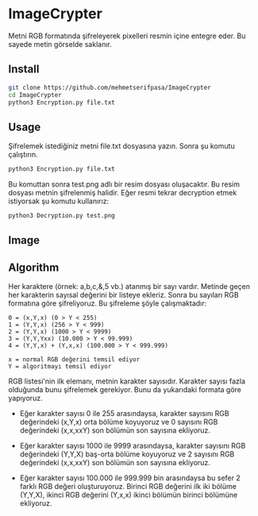 # ImageCrypter

Metni RGB formatında şifreleyerek pixelleri resmin içine entegre eder. Bu sayede metin görselde saklanır.


## Install
```bash
git clone https://github.com/mehmetserifpasa/ImageCrypter
cd ImageCrypter
python3 Encryption.py file.txt
```

## Usage
Şifrelemek istediğiniz metni file.txt dosyasına yazın. Sonra şu komutu çalıştırın.
```bash
python3 Encryption.py file.txt
```
Bu komuttan sonra test.png adlı bir resim dosyası oluşacaktır. Bu resim dosyası metnin şifrelenmiş halidir. Eğer resmi tekrar decryption etmek istiyorsak şu komutu kullanırız:
```bash
python3 Decryption.py test.png 
```
## Image

## Algorithm

Her karaktere (örnek: a,b,c,&,5 vb.) atanmış bir sayı vardır. Metinde geçen her karakterin sayısal değerini bir listeye ekleriz. Sonra bu sayıları RGB formatına göre şifreliyoruz. Bu şifreleme şöyle çalışmaktadır:

```
0 = (x,Y,x) (0 > Y < 255)
1 = (Y,Y,x) (256 > Y < 999)
2 = (Y,Y,x) (1000 > Y < 9999)
3 = (Y,Y,Yxx) (10.000 > Y < 99.999)
4 = (Y,Y,x) + (Y,x,x) (100.000 > Y < 999.999)

```
```
x = normal RGB değerini temsil ediyor
Y = algoritmayı temsil ediyor
```
RGB listesi'nin ilk elemanı, metnin karakter sayısıdır. Karakter sayısı fazla olduğunda bunu şifrelemek gerekiyor. Bunu da yukarıdaki formata göre yapıyoruz.

* Eğer karakter sayısı 0 ile 255 arasındaysa, karakter sayısını RGB değerindeki (x,Y,x) orta bölüme koyuyoruz ve 0 sayısını RGB değerindeki (x,x,xxY) son bölümün son sayısına ekliyoruz.

* Eğer karakter sayısı 1000 ile 9999 arasındaysa, karakter sayısını RGB değerindeki (Y,Y,X) baş-orta bölüme koyuyoruz ve 2 sayısını RGB değerindeki (x,x,xxY) son bölümün son sayısına ekliyoruz.

* Eğer karakter sayısı 100.000 ile 999.999 bin arasındaysa bu sefer 2 farklı RGB değeri oluşturuyoruz. Birinci RGB değerini ilk iki bölüme (Y,Y,X), ikinci RGB değerini (Y,x,x) ikinci bölümün birinci bölümüne ekliyoruz.




